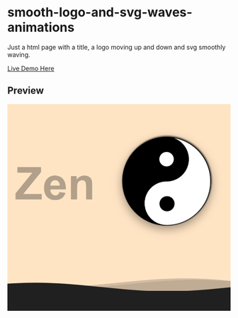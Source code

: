 # smooth-logo-and-svg-waves-animations

 Just a html page with a title, a logo moving up and down and svg smoothly waving.

[Live Demo Here](https://tolexia.github.io/smooth-logo-and-svg-waves-animations/)

## Preview

![](./smooth-logo-and-svg-waves-animations.png)
